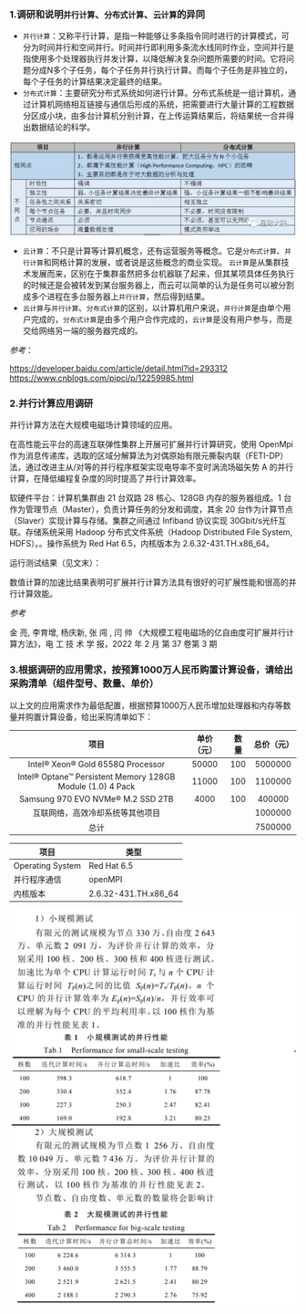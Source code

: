 ### 1.调研和说明`并行计算`、`分布式计算`、`云计算`的异同

- `并行计算`：又称平行计算，是指一种能够让多条指令同时进行的计算模式，可分为时间并行和空间并行。时间并行即利用多条流水线同时作业，空间并行是指使用多个处理器执行并发计算，以降低解决复杂问题所需要的时间。它将问题分成N多个子任务，每个子任务并行执行计算。而每个子任务是非独立的，每个子任务的计算结果决定最终的结果。
- `分布式计算`：主要研究分布式系统如何进行计算。分布式系统是一组计算机，通过计算机网络相互链接与通信后形成的系统，把需要进行大量计算的工程数据分区成小块，由多台计算机分别计算，在上传运算结果后，将结果统一合并得出数据结论的科学。


![](1.png)

- `云计算`：不只是计算等计算机概念，还有运营服务等概念。它是`分布式计算`、`并行计算`和网格计算的发展，或者说是这些概念的商业实现。 `云计算`是从集群技术发展而来，区别在于集群虽然把多台机器联了起来，但其某项具体任务执行的时候还是会被转发到某台服务器上，而云可以简单的认为是任务可以被分割成多个进程在多台服务器上`并行计算`，然后得到结果。
- `云计算`与`并行计算`、`分布式计算`的区别，以计算机用户来说，`并行计算`是由单个用户完成的，`分布式计算`是由多个用户合作完成的，`云计算`是没有用户参与，而是交给网络另一端的服务器完成的。

*参考*：

<https://developer.baidu.com/article/detail.html?id=293312>
</br>
<https://www.cnblogs.com/pipci/p/12259985.html>
</br>

### 2.并行计算应用调研

并行计算方法在大规模电磁场计算领域的应用。

在高性能云平台的高速互联弹性集群上开展可扩展并行计算研究，使用 OpenMpi 作为消息传递库，选取的区域分解算法为对偶原始有限元撕裂内联（FETI-DP）法，通过改进主从/对等的并行程序框架实现电导率不变时涡流场磁矢势 A 的并行计算，在降低编程复杂度的同时提高了并行计算效率。

软硬件平台：计算机集群由 21 台双路 28 核心、128GB 内存的服务器组成。1 台作为管理节点（Master），负责计算任务的分发和调度，其余 20 台作为计算节点（Slaver）实现计算与存储。集群之间通过 Infiband 协议实现 30Gbit/s光纤互联。存储系统采用 Hadoop 分布式文件系统（Hadoop Distributed File System, HDFS）。。操作系统为 Red Hat 6.5，内核版本为 2.6.32-431.TH.x86_64。

运行测试结果（见文末）：


数值计算的加速比结果表明可扩展并行计算方法具有很好的可扩展性能和很高的并行计算效能。

*参考*

金 亮, 李育增, 杨庆新, 张 闯 , 闫 帅 《大规模工程电磁场的亿自由度可扩展并行计算方法》，电 工 技 术 学 报，2022 年 2 月 
第 37 卷第 3 期 

### 3.根据调研的应用需求，按预算1000万人民币购置计算设备，请给出采购清单（组件型号、数量、单价）

以上文的应用需求作为最低配置，根据预算1000万人民币增加处理器和内存等数量并购置计算设备，给出采购清单如下：

|项目|单价（元）|数量|总价（元）|
|:---:|:---:|:---:|:---:|
|Intel® Xeon® Gold 6558Q Processor|50000|100|5000000|
|Intel® Optane™ Persistent Memory 128GB Module (1.0) 4 Pack|11000|100|1100000|
|Samsung 970 EVO NVMe® M.2 SSD 2TB|4000|100|400000|
|互联网络，高效冷却系统等其他项目|||1000000|
|总计|||7500000|

|项目|类型|
|---|---|
|Operating System|Red Hat 6.5|
|并行程序通信|openMPI|
|内核版本|2.6.32-431.TH.x86_64|



![](2.png)